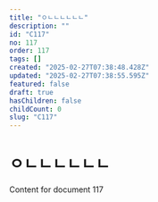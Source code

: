```yaml
---
title: "ㅇㄴㄴㄴㄴㄴㄴ"
description: ""
id: "C117"
no: 117
order: 117
tags: []
created: "2025-02-27T07:38:48.428Z"
updated: "2025-02-27T07:38:55.595Z"
featured: false
draft: true
hasChildren: false
childCount: 0
slug: "C117"
---
```


# ㅇㄴㄴㄴㄴㄴㄴ

Content for document 117
